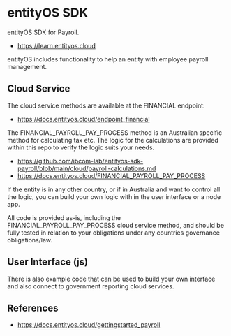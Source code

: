 # entityOS SDK

entityOS SDK for Payroll.

- https://learn.entityos.cloud

entityOS includes functionality to help an entity with employee payroll management.

## Cloud Service

The cloud service methods are available at the FINANCIAL endpoint:
- https://docs.entityos.cloud/endpoint_financial

The FINANCIAL_PAYROLL_PAY_PROCESS method is an Australian specific method for calculating tax etc.  The logic for the calculations are provided within this repo to verify the logic suits your needs.
- https://github.com/ibcom-lab/entityos-sdk-payroll/blob/main/cloud/payroll-calculations.md
- https://docs.entityos.cloud/FINANCIAL_PAYROLL_PAY_PROCESS

If the entity is in any other country, or if in Australia and want to control all the logic, you can build your own logic with in the user interface or a node app.

All code is provided as-is, including the FINANCIAL_PAYROLL_PAY_PROCESS cloud service method, and should be fully tested in relation to your obligations under any countries governance obligations/law.

## User Interface (js)

There is also example code that can be used to build your own interface and also connect to government reporting cloud services.

## References

- https://docs.entityos.cloud/gettingstarted_payroll








